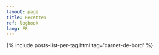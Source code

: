 ```yaml
---
layout: page
title: Recettes
ref: logbook
lang: FR
---
```


{% include posts-list-per-tag.html tag='carnet-de-bord' %}